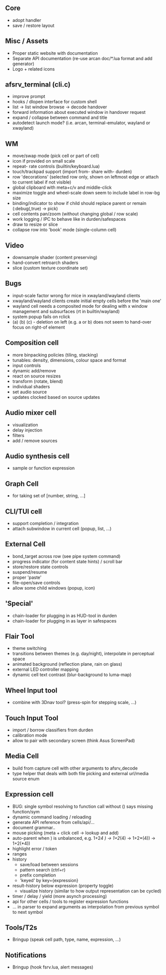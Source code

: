 ## Core
 - adopt handler
 - save / restore layout

## Misc / Assets
 - Proper static website with documentation
 - Separate API documentation (re-use arcan doc/\*.lua format and add generator)
 - Logo + related icons

## afsrv\_terminal (cli.c)
 - improve prompt
 - hooks / dlopen interface for custom shell
 - list -> list window browse -> decode handover
 - forward information about executed window in handover request
 - expand / collapse between command and title
 - autodetect launch mode? (i.e. arcan, terminal-emulator, wayland or xwayland)

## WM
 - move/swap mode (pick cell or part of cell)
 - icon if provided on small scale
 - repeat- rate controls (builtin/keyboard.lua)
 - touch/trackpad support (import from- share with- durden)
 - row 'decorations' (selected row only, shown on leftmost edge or attach to current label if not visible)
 - global clipboard with meta+c/v and middle-click
 - maximize toggle and wheel-scale down seem to include label in row-bg size
 - binding/indicator to show if child should replace parent or remain (:debug(,true) -> pick)
 - cell contents pan/zoom (without changing global / row scale)
 - work logging / IPC to behave like in durden/safespaces
 - draw to resize or slice
 - collapse row into 'book' mode (single-column cell)

## Video
 - downsample shader (content preserving)
 - hand-convert retroarch shaders
 - slice (custom texture coordinate set)

## Bugs
 - input-scale factor wrong for mice in xwayland/wayland clients
 - xwayland/wayland clients create initial empty cells before the 'main one'
 - wayland cell needs a composited mode for dealing with x window management and subsurfaces (rt in builtin/wayland)
 - system popup fails on rclick
 - (a) (b) (c) - deletion on left (e.g. a or b) does not seem to hand-over focus on right-of element

## Composition cell
 - more binpacking policies (tiling, stacking)
 - tunables: density, dimensions, colour space and format
 - input controls
 - dynamic add/remove
 - react on source resizes
 - transform (rotate, blend)
 - individual shaders
 - set audio source
 - updates clocked based on source updates

## Audio mixer cell
 - visualization
 - delay injection
 - filters
 - add / remove sources

## Audio synthesis cell
 - sample or function expression

## Graph Cell
 - for taking set of [number, string, ...]

## CLI/TUI cell
 - support completion / integration
 - attach subwindow in current cell (popup, list, ...)

## External Cell
 - bond\_target across row (see pipe system command)
 - progress indicator (for content state hints) / scroll bar
 - store/restore state controls
 - suspend/resume
 - proper 'paste'
 - file-open/save controls
 - allow some child windows (popup, icon)

## 'Special'
 - chain-loader for plugging in as HUD-tool in durden
 - chain-loader for plugging in as layer in safespaces

## Flair Tool
 - theme switching
 - transitions between themes (e.g. day/night), interpolate in perceptual space
 - animated background (reflection plane, rain on glass)
 - external LED controller mapping
 - dynamic cell text contrast (blur-background to luma-map)

## Wheel Input tool
 - combine with 3Dnav tool? (press-spin for stepping scale, ...)

## Touch Input Tool
 - import / borrow classifiers from durden
 - calibration mode
 - allow to pair with secondary screen (think Asus ScreenPad)

## Media Cell
 - build from capture cell with other arguments to afsrv\_decode
 - type helper that deals with both file picking and external url/media source enum

## Expression cell
 - BUG: single symbol resolving to function call without () says missing function/sym
 - dynamic command loading / reloading
 - generate API reference from cells/api/...
 - document grammar..
 - mouse picking (meta + click cell -> lookup and add)
 - auto-parent when ) is unbalanced, e.g. 1+2*4 ) -> 1+2*(4) -> 1+2*(4)) -> 1+2(*4))
 - highlight error / token
 - ranges
 - history
   - save/load between sessions
   - pattern search (ctrl+r)
   - prefix completion
   - 'keyed' by key={expression}
 - result-history below expression (property toggle)
   - visualize history (similar to how output representation can be cycled)
 - timer / delay / yield (more asynch processing)
 - api for other cells / tools to register expression functions
 - ... in parser to expand arguments as interpolation from previous symbol to next symbol

## Tools/T2s
 - Bringup (speak cell path, type, name, expression, ...)

## Notifications
 - Bringup (hook fsrv.lua, alert messages)
